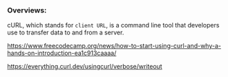 ### Overviews:
cURL, which stands for `client URL`, is a command line tool that developers use to transfer data to and from a server.

https://www.freecodecamp.org/news/how-to-start-using-curl-and-why-a-hands-on-introduction-ea1c913caaaa/

https://everything.curl.dev/usingcurl/verbose/writeout